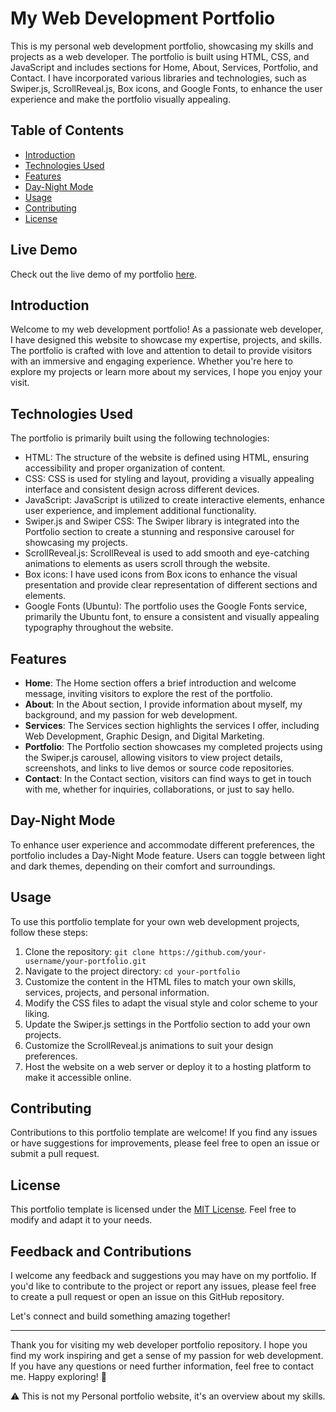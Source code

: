 # My Web Development Portfolio

This is my personal web development portfolio, showcasing my skills and projects as a web developer. The portfolio is built using HTML, CSS, and JavaScript and includes sections for Home, About, Services, Portfolio, and Contact. I have incorporated various libraries and technologies, such as Swiper.js, ScrollReveal.js, Box icons, and Google Fonts, to enhance the user experience and make the portfolio visually appealing.

## Table of Contents
- [Introduction](#introduction)
- [Technologies Used](#technologies-used)
- [Features](#features)
- [Day-Night Mode](#day-night-mode)
- [Usage](#usage)
- [Contributing](#contributing)
- [License](#license)


## Live Demo

Check out the live demo of my portfolio [here](https://alok-x0s1.github.io/My_Portfolio_2/).


## Introduction
Welcome to my web development portfolio! As a passionate web developer, I have designed this website to showcase my expertise, projects, and skills. The portfolio is crafted with love and attention to detail to provide visitors with an immersive and engaging experience. Whether you're here to explore my projects or learn more about my services, I hope you enjoy your visit.

## Technologies Used
The portfolio is primarily built using the following technologies:

- HTML: The structure of the website is defined using HTML, ensuring accessibility and proper organization of content.
- CSS: CSS is used for styling and layout, providing a visually appealing interface and consistent design across different devices.
- JavaScript: JavaScript is utilized to create interactive elements, enhance user experience, and implement additional functionality.
- Swiper.js and Swiper CSS: The Swiper library is integrated into the Portfolio section to create a stunning and responsive carousel for showcasing my projects.
- ScrollReveal.js: ScrollReveal is used to add smooth and eye-catching animations to elements as users scroll through the website.
- Box icons: I have used icons from Box icons to enhance the visual presentation and provide clear representation of different sections and elements.
- Google Fonts (Ubuntu): The portfolio uses the Google Fonts service, primarily the Ubuntu font, to ensure a consistent and visually appealing typography throughout the website.

## Features
- **Home**: The Home section offers a brief introduction and welcome message, inviting visitors to explore the rest of the portfolio.
- **About**: In the About section, I provide information about myself, my background, and my passion for web development.
- **Services**: The Services section highlights the services I offer, including Web Development, Graphic Design, and Digital Marketing.
- **Portfolio**: The Portfolio section showcases my completed projects using the Swiper.js carousel, allowing visitors to view project details, screenshots, and links to live demos or source code repositories.
- **Contact**: In the Contact section, visitors can find ways to get in touch with me, whether for inquiries, collaborations, or just to say hello.

## Day-Night Mode
To enhance user experience and accommodate different preferences, the portfolio includes a Day-Night Mode feature. Users can toggle between light and dark themes, depending on their comfort and surroundings.

## Usage
To use this portfolio template for your own web development projects, follow these steps:

1. Clone the repository: `git clone https://github.com/your-username/your-portfolio.git`
2. Navigate to the project directory: `cd your-portfolio`
3. Customize the content in the HTML files to match your own skills, services, projects, and personal information.
4. Modify the CSS files to adapt the visual style and color scheme to your liking.
5. Update the Swiper.js settings in the Portfolio section to add your own projects.
6. Customize the ScrollReveal.js animations to suit your design preferences.
7. Host the website on a web server or deploy it to a hosting platform to make it accessible online.

## Contributing
Contributions to this portfolio template are welcome! If you find any issues or have suggestions for improvements, please feel free to open an issue or submit a pull request.

## License
This portfolio template is licensed under the [MIT License](LICENSE). Feel free to modify and adapt it to your needs.


## Feedback and Contributions

I welcome any feedback and suggestions you may have on my portfolio. If you'd like to contribute to the project or report any issues, please feel free to create a pull request or open an issue on this GitHub repository.

Let's connect and build something amazing together!

---

Thank you for visiting my web developer portfolio repository. I hope you find my work inspiring and get a sense of my passion for web development. If you have any questions or need further information, feel free to contact me. Happy exploring! 🚀



 ⚠️ This is not my Personal portfolio website, it's an overview about my skills. 


